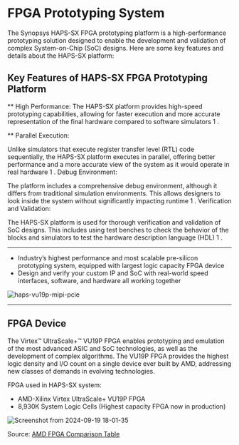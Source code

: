 # FPGA Prototyping System

The Synopsys HAPS-SX FPGA prototyping platform is a high-performance prototyping solution designed to enable the development and validation of complex System-on-Chip (SoC) designs. Here are some key features and details about the HAPS-SX platform:

## Key Features of HAPS-SX FPGA Prototyping Platform

** High Performance:
The HAPS-SX platform provides high-speed prototyping capabilities, allowing for faster execution and more accurate representation of the final hardware compared to software simulators 1 .

** Parallel Execution:

Unlike simulators that execute register transfer level (RTL) code sequentially, the HAPS-SX platform executes in parallel, offering better performance and a more accurate view of the system as it would operate in real hardware 1 .
Debug Environment:

The platform includes a comprehensive debug environment, although it differs from traditional simulation environments. This allows designers to look inside the system without significantly impacting runtime 1 .
Verification and Validation:

The HAPS-SX platform is used for thorough verification and validation of SoC designs. This includes using test benches to check the behavior of the blocks and simulators to test the hardware description language (HDL) 1 .

---

* Industry’s highest performance and most scalable pre-silicon prototyping system,  equipped with largest logic capacity FPGA device 
* Design and verify your custom IP and SoC with real-world speed interfaces, software, and hardware all working together

![haps-vu19p-mipi-pcie](https://github.com/user-attachments/assets/f6dff28d-4308-4775-9bfd-834ea624c6b3)

---
## FPGA Device

The Virtex™ UltraScale+™ VU19P FPGA enables prototyping and emulation of the most advanced ASIC and SoC technologies, as well as the development of complex algorithms. The VU19P FPGA provides the highest logic density and I/O count on a single device ever built by AMD, addressing new classes of demands in evolving technologies.

FPGA used in HAPS-SX system:
* AMD-Xilinx Virtex UltraScale+ VU19P FPGA
* 8,930K System Logic Cells (Highest capacity FPGA now in production)

![Screenshot from 2024-09-19 18-01-35](https://github.com/user-attachments/assets/27807229-e10f-42ff-aebd-440b13f52a41)

Source: [AMD FPGA Comparison Table](https://docs.amd.com/v/u/en-US/ultrascale-plus-fpga-product-selection-guide)  
